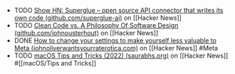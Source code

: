 - TODO [Show HN: Superglue – open source API connector that writes its own code (github.com/superglue-ai)](https://news.ycombinator.com/item?id=43196374) on [[Hacker News]]
- TODO [Clean Code vs. A Philosophy Of Software Design (github.com/johnousterhout)](https://news.ycombinator.com/item?id=43166362) on [[Hacker News]]
- DONE [How to change your settings to make yourself less valuable to Meta (johnoliverwantsyourraterotica.com)](https://news.ycombinator.com/item?id=43167936) on [[Hacker News]] #Meta
- TODO [macOS Tips and Tricks (2022) (saurabhs.org)](https://news.ycombinator.com/item?id=43201417) on [[Hacker News]] #[[macOS/Tips and Tricks]]